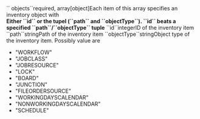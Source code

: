 <tr><td>`` objects``</td><td>required, array[object]</td><td>Each item of this array specifies an inventory object with<br/>
<b>Either ``id`` or the tupel (``path`` and ``objectType``). ``id`` beats a specified ``path``/``objectType`` tuple</b></td><td></td><td></td></tr>
<tr><td style="padding-left:20px;">``id``</td><td>integer</td><td>ID of the inventory item</td><td></td><td></td></tr>
<tr><td style="padding-left:20px;">``path``</td><td>string<td>Path of the inventory item</td><td></td><td></td></tr>
<tr><td style="padding-left:20px;">``objectType``</td><td>string</td><td>Object type of the inventory item. Possibly value are 
<ul><li>"WORKFLOW"</li>
    <li>"JOBCLASS"</li>
    <li>"JOBRESOURCE"</li>
    <li>"LOCK"</li>
    <li>"BOARD"</li>
    <li>"JUNCTION"</li>
    <li>"FILEORDERSOURCE"</li>
    <li>"WORKINGDAYSCALENDAR"</li>
    <li>"NONWORKINGDAYSCALENDAR"</li>
    <li>"SCHEDULE"</li></ul>
</td><td></td><td></td></tr>